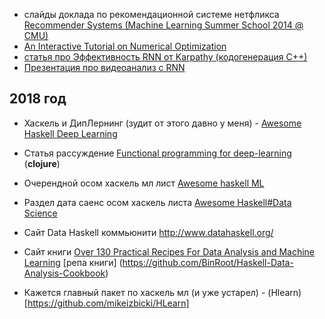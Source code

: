 * слайды доклада по рекомендационной системе нетфликса
[Recommender Systems (Machine Learning Summer School 2014 @ CMU)](http://www.slideshare.net/xamat/recommender-systems-machine-learning-summer-school-2014-cmu)
* [An Interactive Tutorial on Numerical Optimization](http://www.benfrederickson.com/numerical-optimization/)
* [статья про Эффективность RNN от Karpathy (кодогенерация C++)](http://karpathy.github.io/2015/05/21/rnn-effectiveness/)
* [Презентация про видеоанализ с RNN](https://www.slideshare.net/xavigiro/video-analysis-with-recurrent-neural-networks-master-computer-vision-barcelona-2017)


2018 год
-------------------

* Хаскель и ДипЛернинг (зудит от этого давно у меня) - [Awesome Haskell Deep Learning](https://github.com/austinvhuang/awesome-haskell-deep-learning)

* Статья рассуждение [Functional programming for deep-learning](https://towardsdatascience.com/functional-programming-for-deep-learning-bc7b80e347e9) (**clojure**)

* Очерендной осом хаскель мл лист [Awesome haskell ML](https://github.com/DataHaskell/awesome-haskell-ml)
* Раздел дата саенс осом хаскель листа [Awesome Haskell#Data Science](https://github.com/krispo/awesome-haskell#data-science)
* Сайт Data Haskell коммьюнити http://www.datahaskell.org/
* Сайт книги [Over 130 Practical Recipes For Data Analysis and Machine Learning](http://haskelldata.com/) [репа книги]
(https://github.com/BinRoot/Haskell-Data-Analysis-Cookbook)
* Кажется главный пакет по хаскель мл (и уже устарел) - (Hlearn)[https://github.com/mikeizbicki/HLearn]
